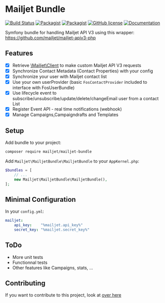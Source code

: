 # Mailjet Bundle

[![Build Status](https://travis-ci.org/mailjet/mailjetBundle.svg?branch=master)](https://travis-ci.org/mailjet/mailjetBundle)
[![Packagist](https://img.shields.io/packagist/v/mailjet/mailjet-bundle.svg)](https://packagist.org/packages/mailjet/mailjet-bundle)
[![Packagist](https://img.shields.io/packagist/dt/mailjet/mailjet-bundle.svg)](https://packagist.org/packages/mailjet/mailjet-bundle)
[![GitHub license](https://img.shields.io/badge/license-MIT-blue.svg)](https://github.com/mailjet/mailjetBundle/blob/master/LICENSE.md)
[![Documentation](https://img.shields.io/badge/documentation-gh--pages-blue.svg)](https://mailjet.github.io/mailjetBundle/)

Symfony bundle for handling Mailjet API V3 using this wrapper: <https://github.com/mailjet/mailjet-apiv3-php>

## Features

* [x] Retrieve [\Mailjet\Client](https://github.com/mailjet/mailjet-apiv3-php) to make custom Mailjet API V3 requests
* [x] Synchronize Contact Metadata (Contact Properties) with your config
* [x] Synchronize your user with Mailjet contact list
* [x] Use your own userProvider (basic `FosContactProvider` included to interface with FosUserBundle)
* [x] Use lifecycle event to subscribe/unsubscribe/update/delete/changeEmail user from a contact List
* [x] Register Event API - real time notifications (webhook)
* [x] Manage Campaigns,Campaigndrafts and Templates

## Setup

Add bundle to your project:

```bash
composer require mailjet/mailjet-bundle
```

Add `Mailjet\MailjetBundle\MailjetBundle` to your `AppKernel.php`:

```php
$bundles = [
    // ...
    new Mailjet\MailjetBundle\MailjetBundle(),
];
```

## Minimal Configuration

In your `config.yml`:

```yaml
mailjet:
    api_key:    "%mailjet.api_key%"
    secret_key: "%mailjet.secret_key%"
```

## ToDo

* More unit tests
* Functionnal tests
* Other features like Campaigns, stats, ...


## Contributing

If you want to contribute to this project, look at [over here](CONTRIBUTING.md)
